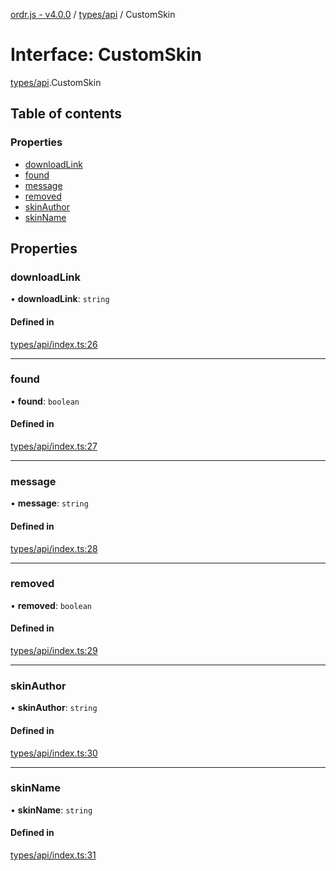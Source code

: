 [ordr.js - v4.0.0](../README.md) / [types/api](../modules/types_api.md) / CustomSkin

# Interface: CustomSkin

[types/api](../modules/types_api.md).CustomSkin

## Table of contents

### Properties

- [downloadLink](types_api.CustomSkin.md#downloadlink)
- [found](types_api.CustomSkin.md#found)
- [message](types_api.CustomSkin.md#message)
- [removed](types_api.CustomSkin.md#removed)
- [skinAuthor](types_api.CustomSkin.md#skinauthor)
- [skinName](types_api.CustomSkin.md#skinname)

## Properties

### downloadLink

• **downloadLink**: `string`

#### Defined in

[types/api/index.ts:26](https://github.com/LockBlock-dev/ordr.js/blob/6ed11d0/src/types/api/index.ts#L26)

___

### found

• **found**: `boolean`

#### Defined in

[types/api/index.ts:27](https://github.com/LockBlock-dev/ordr.js/blob/6ed11d0/src/types/api/index.ts#L27)

___

### message

• **message**: `string`

#### Defined in

[types/api/index.ts:28](https://github.com/LockBlock-dev/ordr.js/blob/6ed11d0/src/types/api/index.ts#L28)

___

### removed

• **removed**: `boolean`

#### Defined in

[types/api/index.ts:29](https://github.com/LockBlock-dev/ordr.js/blob/6ed11d0/src/types/api/index.ts#L29)

___

### skinAuthor

• **skinAuthor**: `string`

#### Defined in

[types/api/index.ts:30](https://github.com/LockBlock-dev/ordr.js/blob/6ed11d0/src/types/api/index.ts#L30)

___

### skinName

• **skinName**: `string`

#### Defined in

[types/api/index.ts:31](https://github.com/LockBlock-dev/ordr.js/blob/6ed11d0/src/types/api/index.ts#L31)
